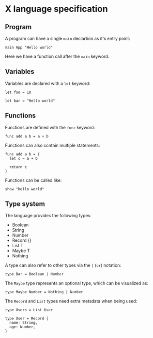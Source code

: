 # X language specification

## Program

A program can have a single `main` declartion as it's entry point:

```
main App "Hello world"
```

Here we have a function call after the `main` keyword.

## Variables

Variables are declared with a `let` keyword:

```
let foo = 10

let bar = "Hello world"
```

## Functions

Functions are defined with the `func` keyword:

```
func add a b = a + b
```

Functions can also contain multiple statements:

```
func add a b = {
  let c = a + b

  return c
}
```

Functions can be called like:

```
show "hello world"
```

## Type system

The language provides the following types:

* Boolean
* String
* Number
* Record {}
* List T
* Maybe T
* Nothing

A type can also refer to other types via the `|` (`or`) notation:

```
type Bar = Boolean | Number
```

The `Maybe` type represents an optional type, which can be visualized as:

```
type Maybe Number = Nothing | Number
```

The `Record` and `List` types need extra metadata when being used:

```
type Users = List User

type User = Record {
  name: String,
  age: Number,
}
```
